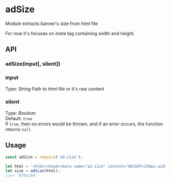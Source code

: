 # adSize   
Module extracts banner's size from html file  


For now it's focuses on meta tag containing width and height.



## API

### adSize(input[, silent])


### input
Type: _String_ 
Path to html file or it's raw content 


### silent
Type: _Boolean_  
Default: `true`  
If `true`, then no errors would be thrown, and if an error occurs, the function returns `null`  



## Usage

```javascript
const adSize = require('ad-size');

let html = '<html><head><meta name="ad.size" content="HEIGHT=250px,width=970"></head><body></body></html>';
let size = adSize(html);
//=> '970x250'

```

